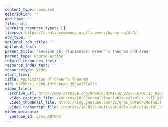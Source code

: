 ```yaml
---
content_type: resource
description: ''
end_time: ''
file: null
learning_resource_types: []
license: https://creativecommons.org/licenses/by-nc-sa/4.0/
ocw_type: ''
optional_tab_title: ''
optional_text: ''
parent_title: 'Session 68: Planimeter: Green''s Theorem and Area'
parent_type: CourseSection
related_resources_text: ''
resource_index_text: ''
resourcetype: Video
start_time: ''
title: Application of Green's Theorem
uid: b970bee1-d208-f3cb-bead-398aa1214213
video_files:
  archive_url: http://www.archive.org/download/MIT18_02SCF10/MIT18_02SCF10Rec_46_300k.mp4
  video_captions_file: /courses/18-02sc-multivariable-calculus-fall-2010/5805e234d1c15e9baede51109ecea882_grns_GNYWe4.vtt
  video_thumbnail_file: https://img.youtube.com/vi/grns_GNYWe4/default.jpg
  video_transcript_file: /courses/18-02sc-multivariable-calculus-fall-2010/9722991405fb913efcdd7efdcaeb5ca5_grns_GNYWe4.pdf
video_metadata:
  youtube_id: grns_GNYWe4
---
```


